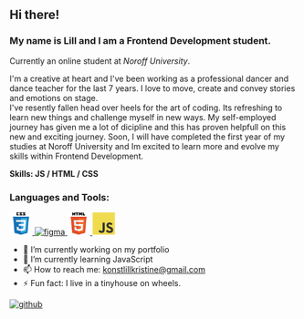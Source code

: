 ## Hi there! 
### My name is Lill and I am a Frontend Development student.
Currently an online student at *Noroff University*. 

I'm a creative at heart and I've been working as a professional dancer and dance teacher for the last 7 years. I love to move, create and convey stories and emotions on stage.  
I've resently fallen head over heels for the art of coding. Its refreshing to learn new things and challenge myself in new ways. My self-employed journey has given me a lot of dicipline and this has proven helpfull on this new and exciting journey. Soon, I will have completed the first year of my studies at Noroff University and Im excited to learn more and evolve my skills within Frontend Development. 


**Skills: JS / HTML / CSS**

<h3 align="left">Languages and Tools:</h3>
<p align="left"> <a href="https://www.w3schools.com/css/" target="_blank" rel="noreferrer"> <img src="https://raw.githubusercontent.com/devicons/devicon/master/icons/css3/css3-original-wordmark.svg" alt="css3" width="40" height="40"/> </a> <a href="https://www.figma.com/" target="_blank" rel="noreferrer"> <img src="https://www.vectorlogo.zone/logos/figma/figma-icon.svg" alt="figma" width="40" height="40"/> </a> <a href="https://www.w3.org/html/" target="_blank" rel="noreferrer"> <img src="https://raw.githubusercontent.com/devicons/devicon/master/icons/html5/html5-original-wordmark.svg" alt="html5" width="40" height="40"/> </a> <a href="https://developer.mozilla.org/en-US/docs/Web/JavaScript" target="_blank" rel="noreferrer"> <img src="https://raw.githubusercontent.com/devicons/devicon/master/icons/javascript/javascript-original.svg" alt="javascript" width="40" height="40"/> </a> </p>


- 🔭 I’m currently working on my portfolio 
- 🌱 I’m currently learning JavaScript 
- 📫 How to reach me: konstlillkristine@gmail.com 
- ⚡ Fun fact: I live in a tinyhouse on wheels.

[<img src='https://cdn.jsdelivr.net/npm/simple-icons@3.0.1/icons/github.svg' alt='github' height='40'>](https://github.com/LillKonst)  





